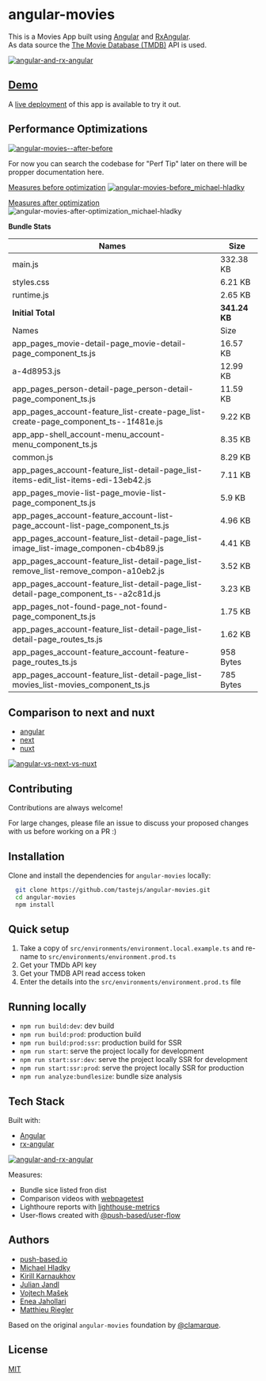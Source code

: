 # angular-movies

This is a Movies App built using [Angular](https://angular.io) and [RxAngular](https://github.com/rx-angular/rx-angular).  
As data source the [The Movie Database (TMDB)](https://www.themoviedb.org/) API is used.  

[![angular-and-rx-angular](https://user-images.githubusercontent.com/10064416/154189195-c32cbdec-b061-46a5-8590-a9e3d8dc050a.png)](https://www.rx-angular.io/)


## [Demo](https://angular-movies-a12d3.web.app/list/category/popular)

A [live deployment](https://angular-movies-a12d3.web.app/list/category/popular) of this app is available to try it out.


## Performance Optimizations 


[![angular-movies--after-before](https://user-images.githubusercontent.com/10064416/155904454-f70b5bb5-6591-497a-9d21-dca0e2940566.gif)](https://www.webpagetest.org/video/compare.php?tests=220216_BiDcPP_CVM,220216_AiDcBN_ETK)


For now you can search the codebase for "Perf Tip" later on there will be propper documentation here.


[Measures before optimization](https://lighthouse-metrics.com/checks/9ddeb46e-2c28-453c-b719-cf080a01b13c)
[![angular-movies-before_michael-hladky](https://user-images.githubusercontent.com/10064416/137785051-1cf9f63a-e803-4d92-a952-c327b7628530.PNG)](https://lighthouse-metrics.com/checks/9ddeb46e-2c28-453c-b719-cf080a01b13c)


[Measures after optimization](https://lighthouse-metrics.com/checks/6a888a17-b17b-46a6-abc9-e605b73a530c/runs/503701ad-36aa-43ad-8de3-cb40e775c770)
![angular-movies-after-optimization_michael-hladky](https://user-images.githubusercontent.com/10064416/146446241-ad9eeed4-b0a4-44a2-a88e-4ea7c97e1acf.PNG)


**Bundle Stats**




















<!-- bundle-stats-start -->
| Names             |       Size |
| ---               | ---        |
| main.js           | 332.38 KB |
| styles.css           | 6.21 KB |
| runtime.js           | 2.65 KB |
  | **Initial Total** | **341.24 KB** |
  | Names             |       Size |
| app_pages_movie-detail-page_movie-detail-page_component_ts.js           | 16.57 KB |
| a-4d8953.js           | 12.99 KB |
| app_pages_person-detail-page_person-detail-page_component_ts.js           | 11.59 KB |
| app_pages_account-feature_list-create-page_list-create-page_component_ts--1f481e.js           | 9.22 KB |
| app_app-shell_account-menu_account-menu_component_ts.js           | 8.35 KB |
| common.js           | 8.29 KB |
| app_pages_account-feature_list-detail-page_list-items-edit_list-items-edi-13eb42.js           | 7.11 KB |
| app_pages_movie-list-page_movie-list-page_component_ts.js           | 5.9 KB |
| app_pages_account-feature_account-list-page_account-list-page_component_ts.js           | 4.96 KB |
| app_pages_account-feature_list-detail-page_list-image_list-image_componen-cb4b89.js           | 4.41 KB |
| app_pages_account-feature_list-detail-page_list-remove_list-remove_compon-a10eb2.js           | 3.52 KB |
| app_pages_account-feature_list-detail-page_list-detail-page_component_ts--a2c81d.js           | 3.23 KB |
| app_pages_not-found-page_not-found-page_component_ts.js           | 1.75 KB |
| app_pages_account-feature_list-detail-page_list-detail-page_routes_ts.js           | 1.62 KB |
| app_pages_account-feature_account-feature-page_routes_ts.js           | 958 Bytes |
| app_pages_account-feature_list-detail-page_list-movies_list-movies_component_ts.js           | 785 Bytes |
<!-- bundle-stats-end -->




## Comparison to next and nuxt

- [angular](https://angular-movies-a12d3.web.app/list/category/popular)
- [next](https://movies.zaps.dev/?category=Popular&page=1)
- [nuxt](https://movies.jason.codes/movie/category/popular)

[![angular-vs-next-vs-nuxt](https://user-images.githubusercontent.com/10064416/155904543-333e1c25-7c01-470a-b399-40eee4c9d02c.gif)](https://www.webpagetest.org/video/compare.php?tests=220216_AiDcBJ_EAA,220216_BiDcER_CDY,220216_BiDc68_CDZ)

## Contributing

Contributions are always welcome! 

For large changes, please file an issue to discuss your proposed changes with us before working on a PR :)

## Installation 

Clone and install the dependencies for `angular-movies` locally:

```bash 
  git clone https://github.com/tastejs/angular-movies.git
  cd angular-movies 
  npm install
```

## Quick setup

1. Take a copy of `src/environments/environment.local.example.ts` and re-name to `src/environments/environment.prod.ts` 
2. Get your TMDb API key
3. Get your TMDB API read access token
4. Enter the details into the `src/environments/environment.prod.ts` file
    
## Running locally

* `npm run build:dev`: dev build
* `npm run build:prod`: production build
* `npm run build:prod:ssr`: production build for SSR
* `npm run start`: serve the project locally for development
* `npm run start:ssr:dev`: serve the project locally SSR for development
* `npm run start:ssr:prod`: serve the project locally SSR for production
* `npm run analyze:bundlesize`: bundle size analysis 

## Tech Stack

Built with: 

* [Angular](https://angular.io)
* [rx-angular](https://github.com/rx-angular/rx-angular)

[![angular-and-rx-angular](https://user-images.githubusercontent.com/10064416/154189195-c32cbdec-b061-46a5-8590-a9e3d8dc050a.png)](https://www.rx-angular.io/)

Measures:
* Bundle sice listed fron dist
* Comparison videos with [webpagetest](https://www.webpagetest.org)
* Lighthoure reports with [lighthouse-metrics](https://lighthouse-metrics.com)
* User-flows created with [@push-based/user-flow](https://www.npmjs.com/package/@push-based/user-flow)

## Authors

- [push-based.io](https://push-based.io)
- [Michael Hladky](https://github.com/BioPhoton)
- [Kirill Karnaukhov](https://github.com/Karnaukhov-kh)
- [Julian Jandl](https://github.com/HoebbelsB)
- [Vojtech Mašek](https://github.com/vmasek)
- [Enea Jahollari](https://github.com/eneajaho)
- [Matthieu Riegler](https://github.com/jeanmeche)


Based on the original `angular-movies` foundation by [@clamarque](https://github.com/clamarque/angular-movies).
  
## License

[MIT](https://choosealicense.com/licenses/mit/)
